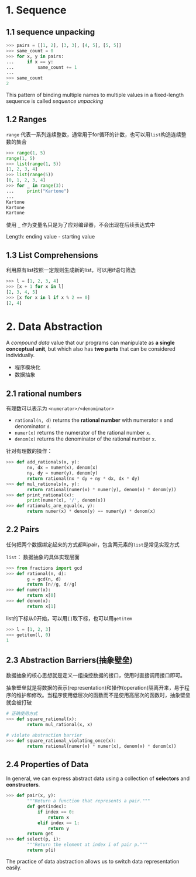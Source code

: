 # 1. Sequence

## 1.1 sequence unpacking

```python
>>> pairs = [[1, 2], [3, 3], [4, 5], [5, 5]]
>>> same_count = 0
>>> for x, y in pairs:
...     if x == y:
...         same_count += 1
... 
>>> same_count
2
```

This pattern of binding multiple names to multiple values in a fixed-length sequence is called *sequence unpacking*

## 1.2 Ranges

`range` 代表一系列连续整数，通常用于for循环的计数，也可以用`list`构造连续整数的集合

```python
>>> range(1, 5)
range(1, 5)
>>> list(range(1, 5))
[1, 2, 3, 4]
>>> list(range(5))
[0, 1, 2, 3, 4]
>>> for _ in range(3):
...     print("Kartone")
... 
Kartone
Kartone
Kartone
```

使用 `_` 作为变量名只是为了应对编译器，不会出现在后续表达式中

Length: ending value - starting value

## 1.3 List Comprehensions

利用原有list按照一定规则生成新的list，可以用if语句筛选

```python
>>> l = [1, 2, 3, 4]
>>> [x + 1 for x in l]
[2, 3, 4, 5]
>>> [x for x in l if x % 2 == 0]
[2, 4]
```

# 2. Data Abstraction

A *compound data* value that our programs can manipulate as **a single conceptual unit**, but which also has **two parts** that can be considered individually.

* 程序模块化
* 数据抽象

## 2.1 rational numbers

有理数可以表示为 `<numerator>/<denominator>`

- `rational(n, d)` returns the **rational number** with numerator `n` and denominator `d`.
- `numer(x)` returns the numerator of the rational number `x`.
- `denom(x)` returns the denominator of the rational number `x`.

针对有理数的操作：

```python
>>> def add_rationals(x, y):
        nx, dx = numer(x), denom(x)
        ny, dy = numer(y), denom(y)
        return rational(nx * dy + ny * dx, dx * dy)
>>> def mul_rationals(x, y):
        return rational(numer(x) * numer(y), denom(x) * denom(y))
>>> def print_rational(x):
        print(numer(x), '/', denom(x))
>>> def rationals_are_equal(x, y):
        return numer(x) * denom(y) == numer(y) * denom(x)
```

## 2.2 Pairs

任何把两个数据绑定起来的方式都叫pair，包含两元素的`list`是常见实现方式

`list`： 数据抽象的具体实现层面

```python
>>> from fractions import gcd
>>> def rational(n, d):
    	g = gcd(n, d)
        return [n//g, d//g]
>>> def numer(x):
        return x[0]
>>> def denom(x):
        return x[1]
```

list的下标从0开始，可以用`[]`取下标，也可以用`getitem`

```python
>>> l = [1, 2, 3]
>>> getitem(l, 0)
1
```

## 2.3 Abstraction Barriers(抽象壁垒)

数据抽象的核心思想就是定义一组操控数据的接口，使用时直接调用接口即可。

抽象壁垒就是将数据的表示(representation)和操作(operation)隔离开来，易于程序的维护和修改。当程序使用低层次的函数而不是使用高层次的函数时，抽象壁垒就会被打破

```python
# 正确使用方式
>>> def square_rational(x):
        return mul_rational(x, x)

# violate abstraction barrier
>>> def square_rational_violating_once(x):
        return rational(numer(x) * numer(x), denom(x) * denom(x))
```

## 2.4 Properties of Data

In general, we can express abstract data using a collection of **selectors** and **constructors**.

```python
>>> def pair(x, y):
        """Return a function that represents a pair."""
        def get(index):
            if index == 0:
                return x
            elif index == 1:
                return y
        return get
>>> def select(p, i):
        """Return the element at index i of pair p."""
        return p(i)
```

The practice of data abstraction allows us to switch data representation easily.

